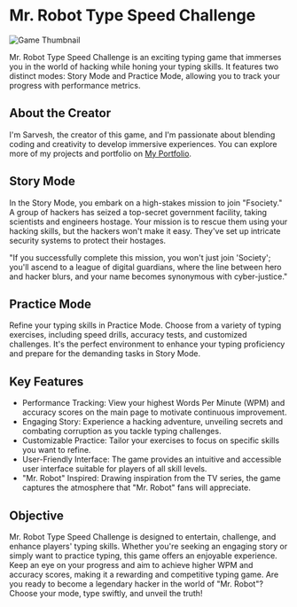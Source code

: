 # Mr. Robot Type Speed Challenge

![Game Thumbnail](Assets/thumbnail.jpg)

Mr. Robot Type Speed Challenge is an exciting typing game that immerses you in the world of hacking while honing your typing skills. It features two distinct modes: Story Mode and Practice Mode, allowing you to track your progress with performance metrics.

## About the Creator

I'm Sarvesh, the creator of this game, and I'm passionate about blending coding and creativity to develop immersive experiences. You can explore more of my projects and portfolio on [My Portfolio](https://sarvesh5555.github.io/Portfolio/).

## Story Mode

In the Story Mode, you embark on a high-stakes mission to join "Fsociety." A group of hackers has seized a top-secret government facility, taking scientists and engineers hostage. Your mission is to rescue them using your hacking skills, but the hackers won't make it easy. They've set up intricate security systems to protect their hostages.

"If you successfully complete this mission, you won't just join 'Society'; you'll ascend to a league of digital guardians, where the line between hero and hacker blurs, and your name becomes synonymous with cyber-justice."

## Practice Mode

Refine your typing skills in Practice Mode. Choose from a variety of typing exercises, including speed drills, accuracy tests, and customized challenges. It's the perfect environment to enhance your typing proficiency and prepare for the demanding tasks in Story Mode.

## Key Features

- Performance Tracking: View your highest Words Per Minute (WPM) and accuracy scores on the main page to motivate continuous improvement.
- Engaging Story: Experience a hacking adventure, unveiling secrets and combating corruption as you tackle typing challenges.
- Customizable Practice: Tailor your exercises to focus on specific skills you want to refine.
- User-Friendly Interface: The game provides an intuitive and accessible user interface suitable for players of all skill levels.
- "Mr. Robot" Inspired: Drawing inspiration from the TV series, the game captures the atmosphere that "Mr. Robot" fans will appreciate.

## Objective

Mr. Robot Type Speed Challenge is designed to entertain, challenge, and enhance players' typing skills. Whether you're seeking an engaging story or simply want to practice typing, this game offers an enjoyable experience. Keep an eye on your progress and aim to achieve higher WPM and accuracy scores, making it a rewarding and competitive typing game. Are you ready to become a legendary hacker in the world of "Mr. Robot"? Choose your mode, type swiftly, and unveil the truth!
